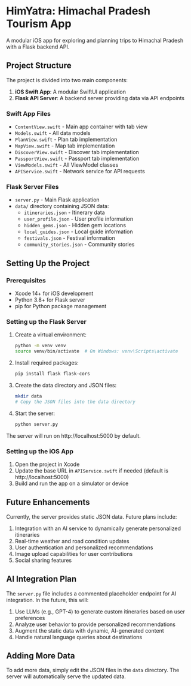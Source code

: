 # HimYatra: Himachal Pradesh Tourism App

A modular iOS app for exploring and planning trips to Himachal Pradesh with a Flask backend API.

## Project Structure

The project is divided into two main components:

1. **iOS Swift App**: A modular SwiftUI application
2. **Flask API Server**: A backend server providing data via API endpoints

### Swift App Files

- `ContentView.swift` - Main app container with tab view
- `Models.swift` - All data models
- `PlanView.swift` - Plan tab implementation
- `MapView.swift` - Map tab implementation
- `DiscoverView.swift` - Discover tab implementation
- `PassportView.swift` - Passport tab implementation
- `ViewModels.swift` - All ViewModel classes
- `APIService.swift` - Network service for API requests

### Flask Server Files

- `server.py` - Main Flask application
- `data/` directory containing JSON data:
  - `itineraries.json` - Itinerary data
  - `user_profile.json` - User profile information
  - `hidden_gems.json` - Hidden gem locations
  - `local_guides.json` - Local guide information
  - `festivals.json` - Festival information
  - `community_stories.json` - Community stories

## Setting Up the Project

### Prerequisites

- Xcode 14+ for iOS development
- Python 3.8+ for Flask server
- pip for Python package management

### Setting up the Flask Server

1. Create a virtual environment:
   ```bash
   python -m venv venv
   source venv/bin/activate  # On Windows: venv\Scripts\activate
   ```

2. Install required packages:
   ```bash
   pip install flask flask-cors
   ```

3. Create the data directory and JSON files:
   ```bash
   mkdir data
   # Copy the JSON files into the data directory
   ```

4. Start the server:
   ```bash
   python server.py
   ```

The server will run on http://localhost:5000 by default.

### Setting up the iOS App

1. Open the project in Xcode
2. Update the base URL in `APIService.swift` if needed (default is http://localhost:5000)
3. Build and run the app on a simulator or device

## Future Enhancements

Currently, the server provides static JSON data. Future plans include:

1. Integration with an AI service to dynamically generate personalized itineraries
2. Real-time weather and road condition updates
3. User authentication and personalized recommendations
4. Image upload capabilities for user contributions
5. Social sharing features

## AI Integration Plan

The `server.py` file includes a commented placeholder endpoint for AI integration. In the future, this will:

1. Use LLMs (e.g., GPT-4) to generate custom itineraries based on user preferences
2. Analyze user behavior to provide personalized recommendations
3. Augment the static data with dynamic, AI-generated content
4. Handle natural language queries about destinations

## Adding More Data

To add more data, simply edit the JSON files in the `data` directory. The server will automatically serve the updated data.